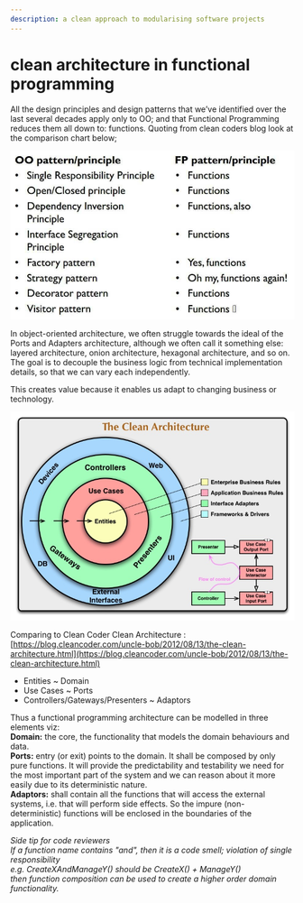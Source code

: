 ```yaml
---
description: a clean approach to modularising software projects
---
```


# clean architecture in functional programming

All the design principles and design patterns that we’ve identified over the last several decades apply only to OO; and that Functional Programming reduces them all down to: functions. Quoting from clean coders blog look at the comparison chart below;

![](../.gitbook/assets/oovsfp.jpg)

In object-oriented architecture, we often struggle towards the ideal of the Ports and Adapters architecture, although we often call it something else: layered architecture, onion architecture, hexagonal architecture, and so on. The goal is to decouple the business logic from technical implementation details, so that we can vary each independently.

This creates value because it enables us adapt to changing business or technology.

![](../.gitbook/assets/cleanarchitecture.jpg)

Comparing to Clean Coder Clean Architecture : [https://blog.cleancoder.com/uncle-bob/2012/08/13/the-clean-architecture.html](https://blog.cleancoder.com/uncle-bob/2012/08/13/the-clean-architecture.html)

* Entities ~ Domain  
* Use Cases ~ Ports  
* Controllers/Gateways/Presenters ~ Adaptors  

Thus a functional programming architecture can be modelled in three elements viz:  
**Domain:** the core, the functionality that models the domain behaviours and data.  
**Ports:** entry \(or exit\) points to the domain. It shall be composed by only pure functions. It will provide the predictability and testability we need for the most important part of the system and we can reason about it more easily due to its deterministic nature.  
**Adaptors:** shall contain all the functions that will access the external systems, i.e. that will perform side effects. So the impure \(non-deterministic\) functions will be enclosed in the boundaries of the application.

_Side tip for code reviewers_  
_If a function name contains "and", then it is a code smell; violation of single responsibility  
e.g. CreateXAndManageY\(\) should be CreateX\(\) + ManageY\(\)  
then function composition can be used to create a higher order domain functionality._


